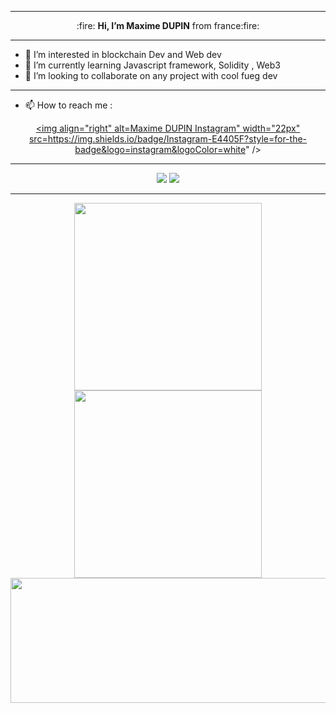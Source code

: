 -----------------
<div align="center">:fire: <strong>Hi, I’m Maxime DUPIN</strong> from france:fire: </div>

-----------------

- 👀 I’m interested in blockchain Dev and Web dev
- 🌱 I’m currently learning Javascript framework, Solidity , Web3 
- 💞️ I’m looking to collaborate on any project with cool fueg dev

-----------------

- 📫 How to reach me :
<div align = "center">
    
<a href="https://www.instagram.com/nutstothemoon/" target="_blank" rel="nofollow"><img align="right" alt=Maxime DUPIN Instagram" width="22px" src=https://img.shields.io/badge/Instagram-E4405F?style=for-the-badge&logo=instagram&logoColor=white" /></a>
</div>

-----------------

<div align = "center">
    <img src="https://img.shields.io/badge/Node.js-43853D?style=for-the-badge&logo=node.js&logoColor=61DAFB"/>
    <img src="https://img.shields.io/badge/React-20232A?style=for-the-badge&logo=react&logoColor=61DAFB"/>   
</div>

-----------------

<p align = "center">
  <img src = "https://github-readme-stats.vercel.app/api?username=Nutstothemoo&show_icons=true&theme=algolia&count_private=true" width = 300>
  <img src = "https://github-readme-streak-stats.herokuapp.com?user=Nutstothemoo&theme=algolia" width = 300>
  <img src="https://activity-graph.herokuapp.com/graph?username=Nutstothemoo&theme=react-dark" width = 600 height = 200/>
  
<!--   <img src = "https://github-readme-stats.vercel.app/api/top-langs/?username=Nutstothemoo&layout=default&theme=algolia" > -->
</p>
